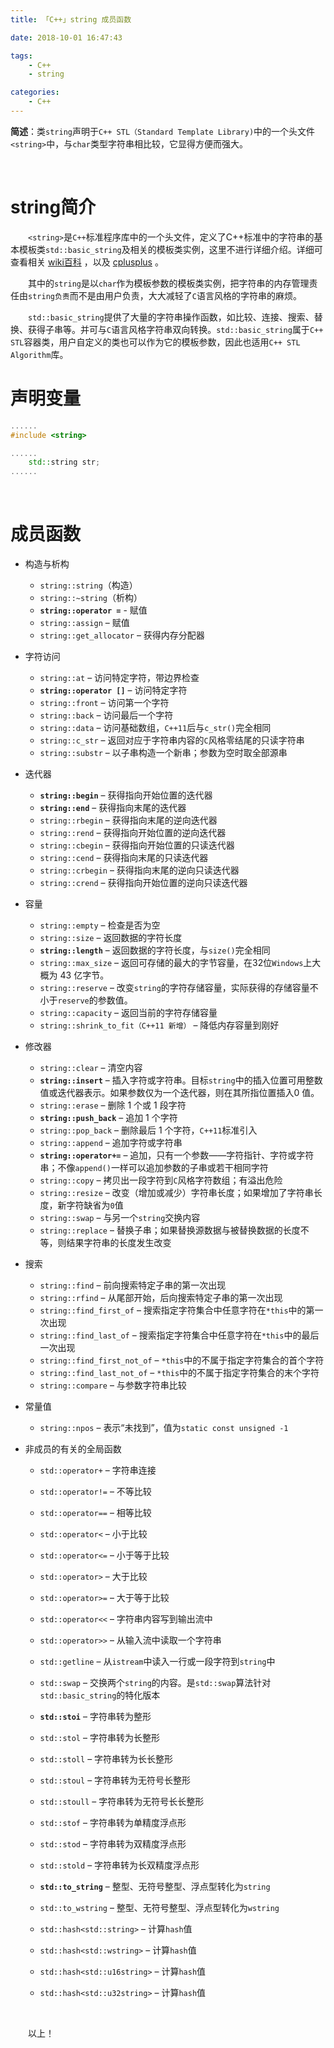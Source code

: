 ```yaml
---
title: 「C++」string 成员函数

date: 2018-10-01 16:47:43

tags:
    - C++
    - string

categories:
    - C++
---
```


**简述**：类`string`声明于`C++ STL（Standard Template Library)`中的一个头文件`<string>`中，与`char`类型字符串相比较，它显得方便而强大。

<!-- more -->
<br />

# string简介
　　`<string>`是`C++`标准程序库中的一个头文件，定义了C++标准中的字符串的基本模板类`std::basic_string`及相关的模板类实例，这里不进行详细介绍。详细可查看相关 [wiki百科][1] ，以及 [cplusplus][2] 。

　　其中的`string`是以`char`作为模板参数的模板类实例，把字符串的内存管理责任由`string负责`而不是由用户负责，大大减轻了`C`语言风格的字符串的麻烦。

　　`std::basic_string`提供了大量的字符串操作函数，如比较、连接、搜索、替换、获得子串等。并可与`C`语言风格字符串双向转换。`std::basic_string`属于`C++ STL`容器类，用户自定义的类也可以作为它的模板参数，因此也适用`C++ STL Algorithm`库。
<br />

# 声明变量
```C++
......
#include <string>

......
    std::string str;
......
```
<br />

# 成员函数
- 构造与析构
    - `string::string`（构造）
    - `string::~string`（析构）
    - **`string::operator =`** - 赋值
    - `string::assign` – 赋值
    - `string::get_allocator` – 获得内存分配器
- 字符访问
    - `string::at` – 访问特定字符，带边界检查
    - **`string::operator []`** – 访问特定字符
    - `string::front` – 访问第一个字符
    - `string::back` – 访问最后一个字符
    - `string::data` – 访问基础数组，`C++11`后与`c_str()`完全相同
    - `string::c_str` – 返回对应于字符串内容的`C`风格零结尾的只读字符串
    - `string::substr` – 以子串构造一个新串；参数为空时取全部源串
- 迭代器
    - **`string::begin`** – 获得指向开始位置的迭代器
    - **`string::end`** – 获得指向末尾的迭代器
    - `string::rbegin` – 获得指向末尾的逆向迭代器
    - `string::rend` – 获得指向开始位置的逆向迭代器
    - `string::cbegin` – 获得指向开始位置的只读迭代器
    - `string::cend` – 获得指向末尾的只读迭代器
    - `string::crbegin` – 获得指向末尾的逆向只读迭代器
    - `string::crend` – 获得指向开始位置的逆向只读迭代器
- 容量
    - `string::empty` – 检查是否为空
    - `string::size` – 返回数据的字符长度
    - **`string::length`** – 返回数据的字符长度，与`size()`完全相同
    - `string::max_size` – 返回可存储的最大的字节容量，在32位`Windows`上大概为 43 亿字节。
    - `string::reserve` – 改变`string`的字符存储容量，实际获得的存储容量不小于`reserve`的参数值。
    - `string::capacity` – 返回当前的字符存储容量
    - `string::shrink_to_fit（C++11 新增）` – 降低内存容量到刚好
- 修改器
    - `string::clear` – 清空内容
    - **`string::insert`** – 插入字符或字符串。目标`string`中的插入位置可用整数值或迭代器表示。如果参数仅为一个迭代器，则在其所指位置插入0 值。
    - `string::erase` – 删除 1 个或 1 段字符
    - **`string::push_back`** – 追加 1 个字符
    - `string::pop_back` – 删除最后 1 个字符，`C++11`标准引入
    - `string::append` – 追加字符或字符串
    - **`string::operator+=`** – 追加，只有一个参数——字符指针、字符或字符串；不像`append()`一样可以追加参数的子串或若干相同字符
    - `string::copy` – 拷贝出一段字符到`C`风格字符数组；有溢出危险
    - `string::resize` – 改变（增加或减少）字符串长度；如果增加了字符串长度，新字符缺省为`0`值
    - `string::swap` – 与另一个`string`交换内容
    - `string::replace` – 替换子串；如果替换源数据与被替换数据的长度不等，则结果字符串的长度发生改变
- 搜索
    - `string::find` – 前向搜索特定子串的第一次出现
    - `string::rfind` – 从尾部开始，后向搜索特定子串的第一次出现
    - `string::find_first_of` – 搜索指定字符集合中任意字符在`*this`中的第一次出现
    - `string::find_last_of` – 搜索指定字符集合中任意字符在`*this`中的最后一次出现
    - `string::find_first_not_of` – `*this`中的不属于指定字符集合的首个字符
    - `string::find_last_not_of` – `*this`中的不属于指定字符集合的末个字符
    - `string::compare` – 与参数字符串比较
- 常量值
  
    - `string::npos` – 表示“未找到”，值为`static const unsigned -1`
- 非成员的有关的全局函数
    - `std::operator+` – 字符串连接
    
    - `std::operator!=` – 不等比较
    
    - `std::operator==` – 相等比较
    
    - `std::operator<` – 小于比较
    
    - `std::operator<=` – 小于等于比较
    
    - `std::operator>` – 大于比较
    
    - `std::operator>=` – 大于等于比较
    
    - `std::operator<<` – 字符串内容写到输出流中
    
    - `std::operator>>` – 从输入流中读取一个字符串
    
    - `std::getline` – 从`istream`中读入一行或一段字符到`string`中
    
    - `std::swap` – 交换两个`string`的内容。是`std::swap`算法针对`std::basic_string`的特化版本
    
    - **`std::stoi`** – 字符串转为整形
    
    - `std::stol` – 字符串转为长整形
    
    - `std::stoll` – 字符串转为长长整形
    
    - `std::stoul` – 字符串转为无符号长整形
    
    - `std::stoull` – 字符串转为无符号长长整形
    
    - `std::stof` – 字符串转为单精度浮点形
    
    - `std::stod` – 字符串转为双精度浮点形
    
    - `std::stold` – 字符串转为长双精度浮点形
    
    - **`std::to_string`** – 整型、无符号整型、浮点型转化为`string`
    
    - `std::to_wstring` – 整型、无符号整型、浮点型转化为`wstring`
    
    - `std::hash<std::string>` – 计算`hash`值
    
    - `std::hash<std::wstring>` – 计算`hash`值
    
    - `std::hash<std::u16string>` – 计算`hash`值
    
    - `std::hash<std::u32string>` – 计算`hash`值
    
      
    
    <br/>

　　以上！

[1]: https://zh.wikipedia.org/wiki/String_(C%2B%2B%E6%A0%87%E5%87%86%E5%BA%93)
[2]: http://www.cplusplus.com/reference/string/string/